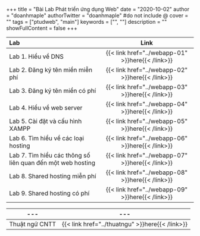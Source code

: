 +++
title = "Bài Lab Phát triển ứng dụng Web"
date = "2020-10-02"
author = "doanhmaple"
authorTwitter = "doanhmaple" #do not include @
cover = ""
tags = ["ptudweb", "main"]
keywords = ["", ""]
description = ""
showFullContent = false
+++

| Lab | Link |
|:---|:---:|
|  Lab 1. Hiểu về DNS  | {{< link href="../webapp-01" >}}here{{< /link>}} |
|  Lab 2. Đăng ký tên miền miễn phí   |  {{< link href="../webapp-02" >}}here{{< /link>}}   |
|  Lab 3. Đăng ký tên miền có phí  |  {{< link href="../webapp-03" >}}here{{< /link>}}   |
|  Lab 4. Hiểu về web server   |  {{< link href="../webapp-04" >}}here{{< /link>}}   |
|  Lab 5. Cài đặt và cấu hình XAMPP   |  {{< link href="../webapp-05" >}}here{{< /link>}}   |
| Lab 6. Tìm hiểu về các loại hosting   | {{< link href="../webapp-06" >}}here{{< /link>}} |
|  Lab 7. Tìm hiểu các thông số liên quan đến một web hosting   |  {{< link href="../webapp-07" >}}here{{< /link>}}   |
|  Lab 8. Shared hosting miễn phí  |  {{< link href="../webapp-08" >}}here{{< /link>}}   |
|  Lab 9. Shared hosting có phí  |  {{< link href="../webapp-09" >}}here{{< /link>}}   |

| --- | --- |
|:---:|:---:|
|  Thuật ngữ CNTT  |  {{< link href="../thuatngu" >}}here{{< /link>}}   |